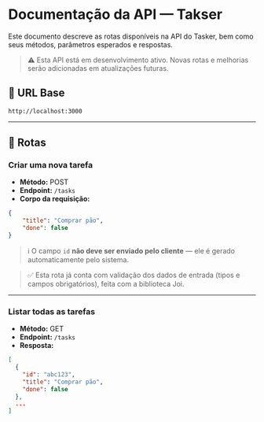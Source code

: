 # Documentação da API — Takser

Este documento descreve as rotas disponíveis na API do Tasker, bem como seus métodos, parâmetros esperados e respostas.

> ⚠️ Esta API está em desenvolvimento ativo. Novas rotas e melhorias serão adicionadas em atualizações futuras.

## 🔷 URL Base

```
http://localhost:3000
```

---

## 📌 Rotas

### Criar uma nova tarefa

- **Método:** POST
- **Endpoint:** `/tasks`
- **Corpo da requisição:** 

```json
{
    "title": "Comprar pão",
    "done": false
}
```

> ℹ️ O campo `id` **não deve ser enviado pelo cliente** — ele é gerado automaticamente pelo sistema.

> ✅ Esta rota já conta com validação dos dados de entrada (tipos e campos obrigatórios), feita com a biblioteca Joi.

---

### Listar todas as tarefas

- **Método:** GET
- **Endpoint:** `/tasks`
- **Resposta:** 

```json
[
  {
    "id": "abc123",
    "title": "Comprar pão",
    "done": false
  },
  ...
]
```
